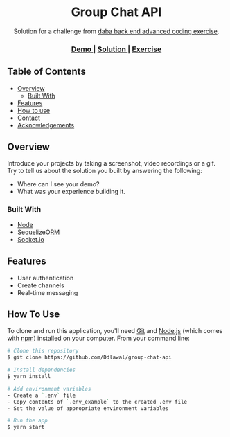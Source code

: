<!-- Please update value in the {}  -->

<h1 align="center">Group Chat API</h1>

<div align="center">
   Solution for a challenge from  <a href="https://investondaba.notion.site/Back-end-Advanced-Test-44d8cc0ca5dc4224b082cffc90706647" target="_blank">daba back end advanced coding exercise</a>.
</div>

<div align="center">
  <h3>
    <a href="">
      Demo
    </a>
    <span> | </span>
    <a href="https://github.com/Ddlawal/group-chat-api">
      Solution
    </a>
    <span> | </span>
    <a href="https://investondaba.notion.site/Back-end-Advanced-Test-44d8cc0ca5dc4224b082cffc90706647">
      Exercise
    </a>
  </h3>
</div>

<!-- TABLE OF CONTENTS -->

## Table of Contents

- [Overview](#overview)
  - [Built With](#built-with)
- [Features](#features)
- [How to use](#how-to-use)
- [Contact](#contact)
- [Acknowledgements](#acknowledgements)

<!-- OVERVIEW -->

## Overview

<!-- ![Mobile](https://github.com/Ddlawal/news-feed/blob/main/news-feed.png)

![Desktop](https://github.com/Ddlawal/news-feed/blob/main/desktop-news-feed.png)

![Desktop](https://github.com/Ddlawal/news-feed/blob/main/desktop-news-feed2.png) -->

Introduce your projects by taking a screenshot, video recordings or a gif. Try to tell us about the solution you built by answering the following:

- Where can I see your demo?
- What was your experience building it.

### Built With

<!-- This section should list any major frameworks that you built your project using. Here are a few examples.-->

- [Node](https://nodejs.org/)
- [SequelizeORM](https://sequelize.org/)
- [Socket.io](https://socket.io/)

## Features

<!-- List the features of your application or follow the template. Don't share the figma file here :) -->

- User authentication
- Create channels
- Real-time messaging

## How To Use

<!-- Example: -->

To clone and run this application, you'll need [Git](https://git-scm.com) and [Node.js](https://nodejs.org/en/download/) (which comes with [npm](http://npmjs.com)) installed on your computer. From your command line:

```bash
# Clone this repository
$ git clone https://github.com/Ddlawal/group-chat-api

# Install dependencies
$ yarn install

# Add environment variables
- Create a `.env` file
- Copy contents of `.env_example` to the created .env file
- Set the value of appropriate environment variables

# Run the app
$ yarn start
```
